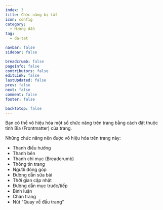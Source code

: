 ```yaml
---
index: 3
title: Chức năng bị tắt
icon: config
category:
  - Hướng dẫn
tag:
  - da-tat

navbar: false
sidebar: false

breadcrumb: false
pageInfo: false
contributors: false
editLink: false
lastUpdated: false
prev: false
next: false
comment: false
footer: false

backtotop: false
---
```

Bạn có thể vô hiệu hóa một số chức năng trên trang bằng cách đặt thuộc tính Bìa (Frontmatter) của trang.

<!-- nữa -->

Những chức năng nên được vô hiệu hóa trên trang này:

- Thanh điều hướng
- Thanh bên
- Thanh chỉ mục (Breadcrumb)
- Thông tin trang
- Người đóng góp
- Đường dẫn sửa bài
- Thời gian cập nhật
- Đường dẫn mục trước/tiếp
- Bình luận
- Chân trang
- Nút "Quay về đầu trang"

